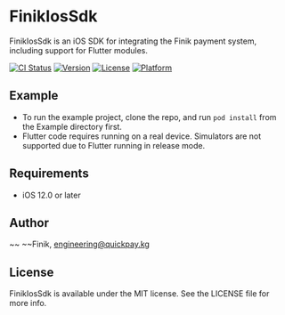 # FinikIosSdk

FinikIosSdk is an iOS SDK for integrating the Finik payment system, including support for Flutter modules.

[![CI Status](https://img.shields.io/travis/birimkulov951/FinikIosSdk.svg?style=flat)](https://travis-ci.org/birimkulov951/FinikIosSdk)
[![Version](https://img.shields.io/cocoapods/v/FinikIosSdk.svg?style=flat)](https://cocoapods.org/pods/FinikIosSdk)
[![License](https://img.shields.io/cocoapods/l/FinikIosSdk.svg?style=flat)](https://cocoapods.org/pods/FinikIosSdk)
[![Platform](https://img.shields.io/cocoapods/p/FinikIosSdk.svg?style=flat)](https://cocoapods.org/pods/FinikIosSdk)

## Example

- To run the example project, clone the repo, and run `pod install` from the Example directory first.
- Flutter code requires running on a real device. Simulators are not supported due to Flutter running in release mode.

## Requirements

- iOS 12.0 or later

## Author
~~
~~Finik, engineering@quickpay.kg

## License

FinikIosSdk is available under the MIT license. See the LICENSE file for more info.

